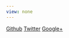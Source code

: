 ```yaml
---
view: none
---
```

[Github][1]
[Twitter][2]
[Google+][3]


[1]: http://github.com/bovard
[2]: http://twitter.com/bovardt
[3]: http://google.com/+bovardtiberi
